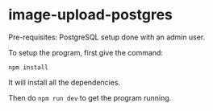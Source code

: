 # image-upload-postgres

Pre-requisites:
PostgreSQL setup done with an admin user.

To setup the program, first give the command:

`npm install`
 
It will install all the dependencies.

Then do `npm run dev` to get the program running.
 
 
